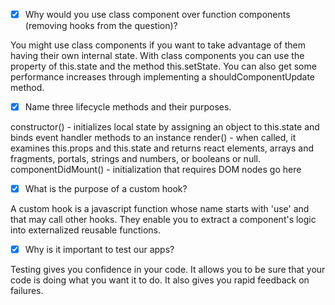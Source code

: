 - [X] Why would you use class component over function components (removing hooks from the question)?

You might use class components if you want to take advantage of them having their own internal state. With class components you can use the property of this.state and the method this.setState. You can also get some performance increases through implementing a shouldComponentUpdate method.

- [X] Name three lifecycle methods and their purposes.

constructor() - initializes local state by assigning an object to this.state and binds event handler methods to an instance
render() - when called, it examines this.props and this.state and returns react elements, arrays and fragments, portals, strings and numbers, or booleans or null.
componentDidMount() - initialization that requires DOM nodes go here

- [X] What is the purpose of a custom hook?

A custom hook is a javascript function whose name starts with 'use' and that may call other hooks. They enable you to extract a component's logic into externalized reusable functions. 

- [X] Why is it important to test our apps?

Testing gives you confidence in your code. It allows you to be sure that your code is doing what you want it to do. It also gives you rapid feedback on failures.